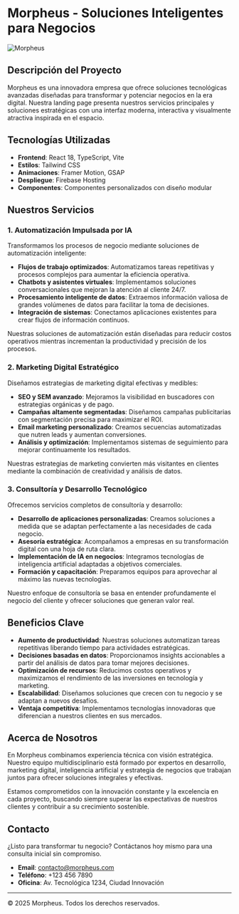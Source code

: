 # Morpheus - Soluciones Inteligentes para Negocios

![Morpheus](https://via.placeholder.com/1200x630/0a0a0a/00f2ff?text=Morpheus)

## Descripción del Proyecto

Morpheus es una innovadora empresa que ofrece soluciones tecnológicas avanzadas diseñadas para transformar y potenciar negocios en la era digital. Nuestra landing page presenta nuestros servicios principales y soluciones estratégicas con una interfaz moderna, interactiva y visualmente atractiva inspirada en el espacio.

## Tecnologías Utilizadas

- **Frontend**: React 18, TypeScript, Vite
- **Estilos**: Tailwind CSS
- **Animaciones**: Framer Motion, GSAP
- **Despliegue**: Firebase Hosting
- **Componentes**: Componentes personalizados con diseño modular

## Nuestros Servicios

### 1. Automatización Impulsada por IA

Transformamos los procesos de negocio mediante soluciones de automatización inteligente:

- **Flujos de trabajo optimizados**: Automatizamos tareas repetitivas y procesos complejos para aumentar la eficiencia operativa.
- **Chatbots y asistentes virtuales**: Implementamos soluciones conversacionales que mejoran la atención al cliente 24/7.
- **Procesamiento inteligente de datos**: Extraemos información valiosa de grandes volúmenes de datos para facilitar la toma de decisiones.
- **Integración de sistemas**: Conectamos aplicaciones existentes para crear flujos de información continuos.

Nuestras soluciones de automatización están diseñadas para reducir costos operativos mientras incrementan la productividad y precisión de los procesos.

### 2. Marketing Digital Estratégico

Diseñamos estrategias de marketing digital efectivas y medibles:

- **SEO y SEM avanzado**: Mejoramos la visibilidad en buscadores con estrategias orgánicas y de pago.
- **Campañas altamente segmentadas**: Diseñamos campañas publicitarias con segmentación precisa para maximizar el ROI.
- **Email marketing personalizado**: Creamos secuencias automatizadas que nutren leads y aumentan conversiones.
- **Análisis y optimización**: Implementamos sistemas de seguimiento para mejorar continuamente los resultados.

Nuestras estrategias de marketing convierten más visitantes en clientes mediante la combinación de creatividad y análisis de datos.

### 3. Consultoría y Desarrollo Tecnológico

Ofrecemos servicios completos de consultoría y desarrollo:

- **Desarrollo de aplicaciones personalizadas**: Creamos soluciones a medida que se adaptan perfectamente a las necesidades de cada negocio.
- **Asesoría estratégica**: Acompañamos a empresas en su transformación digital con una hoja de ruta clara.
- **Implementación de IA en negocios**: Integramos tecnologías de inteligencia artificial adaptadas a objetivos comerciales.
- **Formación y capacitación**: Preparamos equipos para aprovechar al máximo las nuevas tecnologías.

Nuestro enfoque de consultoría se basa en entender profundamente el negocio del cliente y ofrecer soluciones que generan valor real.

## Beneficios Clave

- **Aumento de productividad**: Nuestras soluciones automatizan tareas repetitivas liberando tiempo para actividades estratégicas.
- **Decisiones basadas en datos**: Proporcionamos insights accionables a partir del análisis de datos para tomar mejores decisiones.
- **Optimización de recursos**: Reducimos costos operativos y maximizamos el rendimiento de las inversiones en tecnología y marketing.
- **Escalabilidad**: Diseñamos soluciones que crecen con tu negocio y se adaptan a nuevos desafíos.
- **Ventaja competitiva**: Implementamos tecnologías innovadoras que diferencian a nuestros clientes en sus mercados.

## Acerca de Nosotros

En Morpheus combinamos experiencia técnica con visión estratégica. Nuestro equipo multidisciplinario está formado por expertos en desarrollo, marketing digital, inteligencia artificial y estrategia de negocios que trabajan juntos para ofrecer soluciones integrales y efectivas.

Estamos comprometidos con la innovación constante y la excelencia en cada proyecto, buscando siempre superar las expectativas de nuestros clientes y contribuir a su crecimiento sostenible.

## Contacto

¿Listo para transformar tu negocio? Contáctanos hoy mismo para una consulta inicial sin compromiso.

- **Email**: contacto@morpheus.com
- **Teléfono**: +123 456 7890
- **Oficina**: Av. Tecnológica 1234, Ciudad Innovación

---

© 2025 Morpheus. Todos los derechos reservados.
